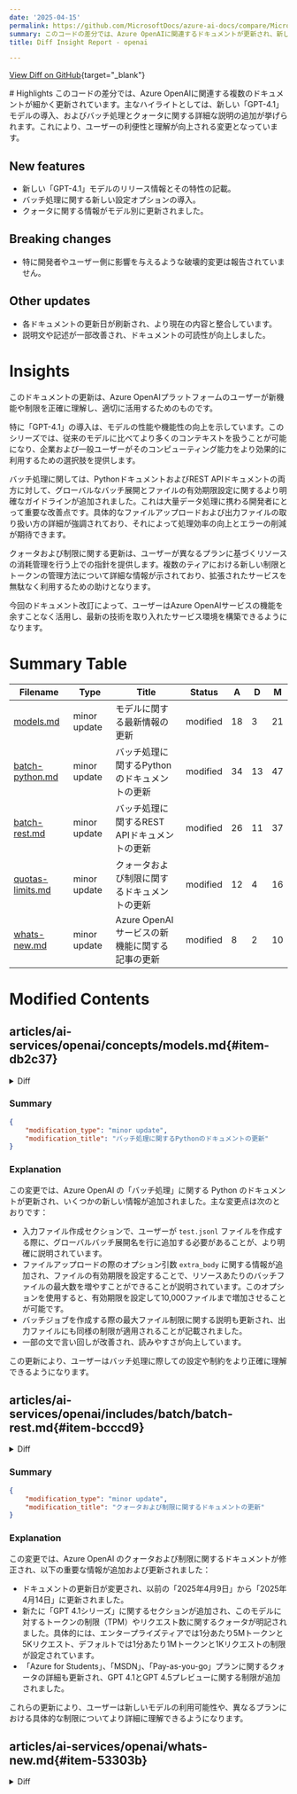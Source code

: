 ```yaml
---
date: '2025-04-15'
permalink: https://github.com/MicrosoftDocs/azure-ai-docs/compare/MicrosoftDocs:f2cba99...MicrosoftDocs:1f18936
summary: このコードの差分では、Azure OpenAIに関連するドキュメントが更新され、新しい「GPT-4.1」モデルの導入やバッチ処理、クォータに関する詳細な情報が追加されています。これにより、ユーザーは新機能や制限をより理解しやすくなります。特に新モデルは性能を向上させ、バッチ処理に関してはより明確なガイドラインが提供され、ユーザーの利便性が向上します。また、クォータに関する情報も豊富になり、リソース管理が容易になります。全体として、ユーザーは最新技術を活用しやすくなっています。
title: Diff Insight Report - openai

---
```


[View Diff on GitHub](https://github.com/MicrosoftDocs/azure-ai-docs/compare/MicrosoftDocs:f2cba99...MicrosoftDocs:1f18936){target="_blank"}

<format>
# Highlights
このコードの差分では、Azure OpenAIに関連する複数のドキュメントが細かく更新されています。主なハイライトとしては、新しい「GPT-4.1」モデルの導入、およびバッチ処理とクォータに関する詳細な説明の追加が挙げられます。これにより、ユーザーの利便性と理解が向上される変更となっています。

## New features
- 新しい「GPT-4.1」モデルのリリース情報とその特性の記載。
- バッチ処理に関する新しい設定オプションの導入。
- クォータに関する情報がモデル別に更新されました。

## Breaking changes
- 特に開発者やユーザー側に影響を与えるような破壊的変更は報告されていません。

## Other updates
- 各ドキュメントの更新日が刷新され、より現在の内容と整合しています。
- 説明文や記述が一部改善され、ドキュメントの可読性が向上しました。

# Insights
このドキュメントの更新は、Azure OpenAIプラットフォームのユーザーが新機能や制限を正確に理解し、適切に活用するためのものです。

特に「GPT-4.1」の導入は、モデルの性能や機能性の向上を示しています。このシリーズでは、従来のモデルに比べてより多くのコンテキストを扱うことが可能になり、企業および一般ユーザーがそのコンピューティング能力をより効果的に利用するための選択肢を提供します。

バッチ処理に関しては、PythonドキュメントおよびREST APIドキュメントの両方に対して、グローバルなバッチ展開とファイルの有効期限設定に関するより明確なガイドラインが追加されました。これは大量データ処理に携わる開発者にとって重要な改善点です。具体的なファイルアップロードおよび出力ファイルの取り扱い方の詳細が強調されており、それによって処理効率の向上とエラーの削減が期待できます。

クォータおよび制限に関する更新は、ユーザーが異なるプランに基づくリソースの消耗管理を行う上での指針を提供します。複数のティアにおける新しい制限とトークンの管理方法について詳細な情報が示されており、拡張されたサービスを無駄なく利用するための助けとなります。

今回のドキュメント改訂によって、ユーザーはAzure OpenAIサービスの機能を余すことなく活用し、最新の技術を取り入れたサービス環境を構築できるようになります。
</format>

# Summary Table
|  Filename  | Type |    Title    | Status | A  | D  | M  |
|------------|------|-------------|--------|----|----|----|
| [models.md](#item-db2c37) | minor update | モデルに関する最新情報の更新 | modified | 18 | 3 | 21 | 
| [batch-python.md](#item-3121c2) | minor update | バッチ処理に関するPythonのドキュメントの更新 | modified | 34 | 13 | 47 | 
| [batch-rest.md](#item-bcccd9) | minor update | バッチ処理に関するREST APIドキュメントの更新 | modified | 26 | 11 | 37 | 
| [quotas-limits.md](#item-06c6f9) | minor update | クォータおよび制限に関するドキュメントの更新 | modified | 12 | 4 | 16 | 
| [whats-new.md](#item-53303b) | minor update | Azure OpenAIサービスの新機能に関する記事の更新 | modified | 8 | 2 | 10 | 


# Modified Contents
## articles/ai-services/openai/concepts/models.md{#item-db2c37}

<details>
<summary>Diff</summary>
````diff
@@ -4,11 +4,11 @@ titleSuffix: Azure OpenAI
 description: Learn about the different model capabilities that are available with Azure OpenAI.
 ms.service: azure-ai-openai
 ms.topic: conceptual
-ms.date: 04/01/2025
+ms.date: 04/14/2025
 ms.custom: references_regions, build-2023, build-2023-dataai, refefences_regions
 manager: nitinme
 author: mrbullwinkle #ChrisHMSFT
-ms.author: mbullwin #chrhoder
+ms.author: mbullwin #chrhoder#
 recommendations: false
 ---
 
@@ -18,6 +18,7 @@ Azure OpenAI Service is powered by a diverse set of models with different capabi
 
 | Models | Description |
 |--|--|
+| [GPT-4.1 series](#gpt-41-series) | Latest model release from Azure OpenAI |
 | [computer-use-preview](#computer-use-preview) | An experimental model trained for use with the Responses API computer use tool. |
 | [GPT-4.5 Preview](#gpt-45-preview) |The latest GPT model that excels at diverse text and image tasks.  |
 | [o-series models](#o-series-models) |[Reasoning models](../how-to/reasoning.md) with advanced problem-solving and increased focus and capability.  |
@@ -30,6 +31,20 @@ Azure OpenAI Service is powered by a diverse set of models with different capabi
 | [Whisper](#whisper-models) | A series of models in preview that can transcribe and translate speech to text. |
 | [Text to speech](#text-to-speech-models-preview) (Preview) | A series of models in preview that can synthesize text to speech. |
 
+## GPT 4.1 series
+
+### Region Availability
+
+| Model | Region |
+|---|---|
+| `gpt-4.1` (2025-04-14) | East US2 (Global Standard), Sweden Central (Global Standard) |
+
+### Capabilities
+
+|  Model ID  | Description | Context Window | Max Output Tokens | Training Data (up to)  |
+|  --- |  :--- |:--- |:---|:---: |
+| `gpt-4.1` (2025-04-14) <br> <br> **Latest model from Azure OpenAI**  | - Text & image input <br> - Text output <br> - Chat completions API <br>- Responses API <br> - Streaming <br> - Function calling <br> Structured outputs (chat completions)   | 1,047,576 | 32,768 | May 31, 2024 |
+
 ## computer-use-preview
 
 An experimental model trained for use with the [Responses API](../how-to/responses.md) computer use tool. It can be used in conjunction with 3rd-party libraries to allow the model to control mouse & keyboard input while getting context from screenshots of the current environment.
@@ -70,7 +85,7 @@ Once access has been granted, you will need to create a deployment for the model
 
 |  Model ID  | Description | Context Window | Max Output Tokens | Training Data (up to)  |
 |  --- |  :--- |:--- |:---|:---: |
-| `gpt-4.5-preview` (2025-02-27) <br> **GPT-4.5 Preview**  | The **latest GPT model** that excels at diverse text and image tasks. <br>-Structured outputs <br>-Prompt caching <br>-Tools <br>-Streaming<br>-Text(input/output)<br>- Image(input)   | 128,000 | 16,384 | Oct 2023 |
+| `gpt-4.5-preview` (2025-02-27) <br> **GPT-4.5 Preview**  | [GPT 4.1](#gpt-41-series) is the recommended replacement for this model. Excels at diverse text and image tasks. <br>-Structured outputs <br>-Prompt caching <br>-Tools <br>-Streaming<br>-Text(input/output)<br>- Image(input)   | 128,000 | 16,384 | Oct 2023 |
 
 > [!NOTE]
 > It is expected behavior that the model cannot answer questions about itself. If you want to know when the knowledge cutoff for the model's training data is, or other details about the model you should refer to the model documentation above.
````
</details>

### Summary

```json
{
    "modification_type": "minor update",
    "modification_title": "モデルに関する最新情報の更新"
}
```

### Explanation
この変更は、Azure OpenAI の「モデル」に関するドキュメントの特定の部分を更新しています。主に、モデルに関する情報が追加され、新しい「GPT-4.1」シリーズのモデルが新たに紹介されています。また、いくつかの既存のモデルに関する詳細な説明が強化され、更新日が改訂されています。具体的には、以下の変更が含まれています：

- 更新された日付が「04/01/2025」から「04/14/2025」に変更されました。
- 新しい「GPT-4.1シリーズ」モデルのリリースに関する情報が追加され、新しいモデルの地域的な可用性と機能が明記されました。
- 「computer-use-preview」モデルの説明が追加され、このモデルがどのようにして他のツールと連携するのかが詳述されています。
- 一部の既存モデルに関する情報が更新され、推奨される置き換えモデルとして「GPT 4.1」が挙げられています。

これにより、利用者は新しいモデルの利点や特性を理解しやすくなり、最新の情報にアクセスできるようになります。

## articles/ai-services/openai/includes/batch/batch-python.md{#item-3121c2}

<details>
<summary>Diff</summary>
````diff
@@ -75,7 +75,7 @@ The `custom_id` is required to allow you to identify which individual batch requ
 
 ### Create input file
 
-For this article we'll create a file named `test.jsonl` and will copy the contents from standard input code block above to the file. You will need to modify and add your global batch deployment name to each line of the file. Save this file in the same directory that you're executing your Jupyter Notebook.
+For this article we'll create a file named `test.jsonl` and will copy the contents from standard input code block above to the file. You'll need to modify and add your global batch deployment name to each line of the file. Save this file in the same directory that you're executing your Jupyter Notebook.
 
 ## Upload batch file
 
@@ -101,10 +101,15 @@ client = AzureOpenAI(
 # Upload a file with a purpose of "batch"
 file = client.files.create(
   file=open("test.jsonl", "rb"), 
-  purpose="batch"
+  purpose="batch",
+  #extra_body={"expires_after":{"seconds": 1209600, "anchor": "created_at"}} # Optional you can set to a number between 1209600-2592000. This is equivalent to 14-30 days
 )
 
+
 print(file.model_dump_json(indent=2))
+
+#print(f"File expiration: {datetime.fromtimestamp(file.expires_at) if file.expires_at is not None else 'Not set'}")
+
 file_id = file.id
 ```
 
@@ -125,30 +130,41 @@ client = AzureOpenAI(
 # Upload a file with a purpose of "batch"
 file = client.files.create(
   file=open("test.jsonl", "rb"), 
-  purpose="batch"
+  purpose="batch",
+  #extra_body={"expires_after":{"seconds": 1209600, "anchor": "created_at"}} # Optional you can set to a number between 1209600-2592000. This is equivalent to 14-30 days
 )
 
+
 print(file.model_dump_json(indent=2))
+
+#print(f"File expiration: {datetime.fromtimestamp(file.expires_at) if file.expires_at is not None else 'Not set'}")
+
 file_id = file.id
 ```
 
 ---
 
+By uncommenting and adding `extra_body={"expires_after":{"seconds": 1209600, "anchor": "created_at"}}` you're setting our upload file to expire in 14 days. There's a max limit of 500 batch files per resource when no expiration is set. By setting a value for expiration the number of batch files per resource is increased to 10,000 files per resource. This feature isn't currently available in all regions. Output when file upload expiration is set:
+
 **Output:**
 
 ```json
 {
-  "id": "file-9f3a81d899b4442f98b640e4bc3535dd",
-  "bytes": 815,
-  "created_at": 1722476551,
+  "id": "file-655111ec9cfc44489d9af078f08116ef",
+  "bytes": 176064,
+  "created_at": 1743391067,
   "filename": "test.jsonl",
   "object": "file",
   "purpose": "batch",
-  "status": null,
+  "status": "processed",
+  "expires_at": 1744600667,
   "status_details": null
 }
+File expiration: 2025-04-13 23:17:47
 ```
 
+
+
 ## Create batch job
 
 Once your file has uploaded successfully you can submit the file for batch processing.
@@ -159,16 +175,21 @@ batch_response = client.batches.create(
     input_file_id=file_id,
     endpoint="/chat/completions",
     completion_window="24h",
+    #extra_body={"output_expires_after":{"seconds": 1209600, "anchor": "created_at"}} # Optional you can set to a number between 1209600-2592000. This is equivalent to 14-30 days
 )
 
+
 # Save batch ID for later use
 batch_id = batch_response.id
 
 print(batch_response.model_dump_json(indent=2))
+
 ```
 
+The default 500 max file limit per resource also applies to output files. Here you can uncomment this line to add  `extra_body={"output_expires_after":{"seconds": 1209600, "anchor": "created_at"}}` so that your output files expire in 14 days. By setting a value for expiration the number of batch files per resource is increased to 10,000 files per resource. This feature isn't currently available in all regions.
+
 > [!NOTE]
-> Currently the completion window must be set to 24h. If you set any other value than 24h your job will fail. Jobs taking longer than 24 hours will continue to execute until canceled.
+> Currently the completion window must be set to `24h`. If you set any other value than `24h` your job will fail. Jobs taking longer than 24 hours will continue to execute until canceled.
 
 **Output:**
 
@@ -178,7 +199,7 @@ print(batch_response.model_dump_json(indent=2))
   "completion_window": "24h",
   "created_at": 1722476583,
   "endpoint": null,
-  "input_file_id": "file-9f3a81d899b4442f98b640e4bc3535dd",
+  "input_file_id": "file-655111ec9cfc44489d9af078f08116ef",
   "object": "batch",
   "status": "validating",
   "cancelled_at": null,
@@ -201,7 +222,7 @@ print(batch_response.model_dump_json(indent=2))
 }
 ```
 
-If your batch jobs are so large that you are hitting the enqueued token limit even after maxing out the quota for your deployment, certain regions now support a new [fail fast](#queueing-batch-jobs) feature that allows you to queue multiple batch jobs with exponential backoff so once one large batch job completes the next can be kicked off automatically. To learn more about what regions support this feature and how to adapt your code to take advantage of it, see [queuing batch jobs](#queueing-batch-jobs).  
+If your batch jobs are so large that you're hitting the enqueued token limit even after maxing out the quota for your deployment, certain regions now support a new [fail fast](#queueing-batch-jobs) feature that allows you to queue multiple batch jobs with exponential backoff so once one large batch job completes the next can be kicked off automatically. To learn more about what regions support this feature and how to adapt your code to take advantage of it, see [queuing batch jobs](#queueing-batch-jobs).  
 
 ## Track batch job progress
 
@@ -311,7 +332,7 @@ if output_file_id:
 
 **Output:**
 
-For brevity, we are only including a single chat completion response of output. If you follow the steps in this article you should have three responses similar to the one below:
+For brevity, we're only including a single chat completion response of output. If you follow the steps in this article you should have three responses similar to the one below:
 
 ```json
 {
@@ -429,7 +450,7 @@ print(all_jobs)
 
 Use the REST API to list all batch jobs with additional sorting/filtering options.
 
-In the examples below we are providing the `generate_time_filter` function to make constructing the filter easier. If you don't wish to use this function the format of the filter string would look like `created_at gt 1728860560 and status eq 'Completed'`.
+In the examples below we're providing the `generate_time_filter` function to make constructing the filter easier. If you don't wish to use this function the format of the filter string would look like `created_at gt 1728860560 and status eq 'Completed'`.
 
 # [Python (Microsoft Entra ID)](#tab/python-secure)
 
@@ -626,7 +647,7 @@ else:
 
 ## Queueing batch jobs
 
-If your batch jobs are so large that you are hitting the enqueued token limit even after maxing out the quota for your deployment, certain regions now support a new fail fast feature that allows you to queue multiple batch jobs with exponential backoff. Once one large batch job completes and your enqueued token quota is once again available, the next batch job can be created and kicked off automatically. 
+If your batch jobs are so large that you're hitting the enqueued token limit even after maxing out the quota for your deployment, certain regions now support a new fail fast feature that allows you to queue multiple batch jobs with exponential backoff. Once one large batch job completes and your enqueued token quota is once again available, the next batch job can be created and kicked off automatically. 
 
 **Old behavior:**
 
````
</details>

### Summary

```json
{
    "modification_type": "minor update",
    "modification_title": "バッチ処理に関するPythonのドキュメントの更新"
}
```

### Explanation
この変更では、Azure OpenAI の「バッチ処理」に関する Python のドキュメントが更新され、いくつかの新しい情報が追加されました。主な変更点は次のとおりです：

- 入力ファイル作成セクションで、ユーザーが `test.jsonl` ファイルを作成する際に、グローバルバッチ展開名を行に追加する必要があることが、より明確に説明されています。
- ファイルアップロードの際のオプション引数 `extra_body` に関する情報が追加され、ファイルの有効期限を設定することで、リソースあたりのバッチファイルの最大数を増やすことができることが説明されています。このオプションを使用すると、有効期限を設定して10,000ファイルまで増加させることが可能です。
- バッチジョブを作成する際の最大ファイル制限に関する説明も更新され、出力ファイルにも同様の制限が適用されることが記載されました。
- 一部の文で言い回しが改善され、読みやすさが向上しています。

この更新により、ユーザーはバッチ処理に際しての設定や制約をより正確に理解できるようになります。

## articles/ai-services/openai/includes/batch/batch-rest.md{#item-bcccd9}

<details>
<summary>Diff</summary>
````diff
@@ -65,7 +65,7 @@ The `custom_id` is required to allow you to identify which individual batch requ
 
 ### Create input file
 
-For this article we'll create a file named `test.jsonl` and will copy the contents from standard input code block above to the file. You will need to modify and add your global batch deployment name to each line of the file.
+For this article we'll create a file named `test.jsonl` and will copy the contents from standard input code block above to the file. You'll need to modify and add your global batch deployment name to each line of the file.
 
 ## Upload batch file
 
@@ -78,21 +78,29 @@ curl -X POST https://YOUR_RESOURCE_NAME.openai.azure.com/openai/files?api-versio
   -H "Content-Type: multipart/form-data" \
   -H "api-key: $AZURE_OPENAI_API_KEY" \
   -F "purpose=batch" \
-  -F "file=@C:\\batch\\test.jsonl;type=application/json"
+  -F "file=@C:\\batch\\test.jsonl;type=application/json" \
+  -F "expires_after.seconds=1209600" \
+  -F "expires_after.anchor=created_at"
+
 ```
 
-The above code assumes a particular file path for your test.jsonl file. Adjust this file path as necessary for your local system.
+The above code assumes a particular file path for your test.jsonl file. Adjust this file path as necessary for your local system. 
+
+By adding the optional `"expires_after.seconds=1209600"` and `"expires_after.anchor=created_at"` parameters  you're setting your upload file to expire in 14 days. There's a max limit of 500 batch files per resource when no expiration is set. By setting a value for expiration the number of batch files per resource is increased to 10,000 files per resource. You can set to a number between 1209600-2592000. This is equivalent to 14-30 days. This feature isn't currently available in all regions.
+
+
 
 **Output:**
 
 ```json
 {
-  "status": "pending",
-  "bytes": 686,
+  "status": "processed",
+  "bytes": 817,
   "purpose": "batch",
   "filename": "test.jsonl",
-  "id": "file-21006e70789246658b86a1fc205899a4",
-  "created_at": 1721408291,
+  "expires_at": 1744607747,
+  "id": "file-7733bc35e32841e297a62a9ee50b3461",
+  "created_at": 1743398147,
   "object": "file"
 }
 
@@ -116,7 +124,8 @@ curl https://YOUR_RESOURCE_NAME.openai.azure.com/openai/files/{file-id}?api-vers
   "bytes": 686,
   "purpose": "batch",
   "filename": "test.jsonl",
-  "id": "file-21006e70789246658b86a1fc205899a4",
+  "expires_at": 1744607747,
+  "id": "file-7733bc35e32841e297a62a9ee50b3461",
   "created_at": 1721408291,
   "object": "file"
 }
@@ -134,12 +143,18 @@ curl -X POST https://YOUR_RESOURCE_NAME.openai.azure.com/openai/batches?api-vers
   -d '{
     "input_file_id": "file-abc123",
     "endpoint": "/chat/completions",
-    "completion_window": "24h"
+    "completion_window": "24h",
+    "output_expires_after": {
+        "seconds": 1209600
+    },
+    "anchor": "created_at"
   }'
 ```
 
+The default 500 max file limit per resource also applies to output files. Here you can optionally add  `"output_expires_after":{"seconds": 1209600},` and `"anchor": "created_at"` so that your output files expire in 14 days. By setting a value for expiration the number of batch files per resource is increased to 10,000 files per resource. The file expiration feature is currently not available in all regions.
+
 > [!NOTE]
-> Currently the completion window must be set to 24h. If you set any other value than 24h your job will fail. Jobs taking longer than 24 hours will continue to execute until canceled.
+> Currently the completion window must be set to `24h`. If you set any other value than `24h` your job will fail. Jobs taking longer than 24 hours will continue to execute until canceled.
 
 **Output:**
 
@@ -221,7 +236,7 @@ The following status values are possible:
 | `in_progress`|The input file was successfully validated and the batch is currently running. |
 | `finalizing`|The batch has completed and the results are being prepared. |
 | `completed`|The batch has been completed and the results are ready.  |
-| `expired`|The batch was not able to be completed within the 24-hour time window.|
+| `expired`|The batch wasn't able to be completed within the 24-hour time window.|
 | `cancelling`|The batch is being `cancelled` (This can take up to 10 minutes to go into effect.) |
 | `cancelled`|the batch was `cancelled`.|
 
````
</details>

### Summary

```json
{
    "modification_type": "minor update",
    "modification_title": "バッチ処理に関するREST APIドキュメントの更新"
}
```

### Explanation
この変更は、Azure OpenAI のバッチ処理に関するREST APIのドキュメントを更新したもので、以下の重要な点が含まれています：

- `test.jsonl` というファイルの作成に関する説明が微調整されており、ユーザーがグローバルバッチ展開名を行に追加する必要があることが強調されています。
- バッチファイルのアップロードに関して、`expires_after` パラメータ（有効期限）を追加するオプションが明示的に説明されています。これにより、ファイルの有効期限を設定し、リソースあたりのバッチファイルの最大数を500から10,000に増やすことができることが強調されています。このオプションは、最大で14日（1,209,600秒）から30日（2,592,000秒）間の有効期限を設定可能です。
- バッチ作成の際に出力ファイルの有効期限を設定するオプションについても説明が追加され、出力ファイルも同様に最大数の制限が適用されることについて記載されています。
- 文中の一部表現が改良され、明確さが増し、より読みやすくなっています。

これにより、ユーザーはバッチ処理に関連する新たなオプションや機能についての理解を深め、その使用方法をより効果的に学ぶことができるようになります。

## articles/ai-services/openai/quotas-limits.md{#item-06c6f9}

<details>
<summary>Diff</summary>
````diff
@@ -9,7 +9,7 @@ ms.custom:
   - ignite-2023
   - references_regions
 ms.topic: conceptual
-ms.date: 4/09/2025
+ms.date: 4/14/2025
 ms.author: mbullwin
 ---
 
@@ -60,6 +60,14 @@ The following sections provide you with a quick guide to the default quotas and
 
 [!INCLUDE [Quota](./includes/global-batch-limits.md)]
 
+## GPT 4.1 series
+
+| Model|Tier| Quota Limit in tokens per minute (TPM) | Requests per minute |
+|---|---|:---:|:---:|
+| `gpt-4.1` (2025-04-14) | Enterprise Tier | 5 M | 5 K |
+| `gpt-4.1` (2025-04-14) | Default | 1 M | 1 K |
+
+
 ## computer-use-preview global standard
 
 | Model|Tier| Quota Limit in tokens per minute (TPM) | Requests per minute |
@@ -199,9 +207,9 @@ If your Azure subscription is linked to certain [offer types](https://azure.micr
 
 |Tier| Quota Limit in tokens per minute (TPM) |
 |---|:---|
-|`Azure for Students` | 1 K (all models) <br>Exception o-series & GPT 4.5 Preview: 0|
-| `MSDN` | GPT-4o-mini: 200 K <br> GPT 3.5 Turbo Series: 200 K <br> GPT-4 series: 50 K <br>computer-use-preview: 8 K <br> gpt-4o-realtime-preview: 1 K <br> o-series: 0 <br> GPT 4.5 Preview: 0  |
-|`Pay-as-you-go` | GPT-4o-mini: 200 K <br> GPT 3.5 Turbo Series: 200 K <br> GPT-4 series: 50 K <br>computer-use-preview: 30 K <br> o-series: 0 <br> GPT 4.5 Preview: 0   |
+|`Azure for Students` | 1 K (all models) <br>Exception o-series & GPT-4.1 & GPT 4.5 Preview: 0|
+| `MSDN` | GPT-4o-mini: 200 K <br> GPT 3.5 Turbo Series: 200 K <br> GPT-4 series: 50 K <br>computer-use-preview: 8 K <br> gpt-4o-realtime-preview: 1 K <br> o-series: 0 <br> GPT 4.5 Preview: 0 <br> GPT-4.1: 0  |
+|`Pay-as-you-go` | GPT-4o-mini: 200 K <br> GPT 3.5 Turbo Series: 200 K <br> GPT-4 series: 50 K <br>computer-use-preview: 30 K <br> o-series: 0 <br> GPT 4.5 Preview: 0  <br> GPT-4.1: 0  |
 | `Azure_MS-AZR-0111P`  <br> `Azure_MS-AZR-0035P` <br> `Azure_MS-AZR-0025P` <br> `Azure_MS-AZR-0052P` <br>| GPT-4o-mini: 200 K <br> GPT 3.5 Turbo Series: 200 K <br> GPT-4 series: 50 K   |
 | `CSP Integration Sandbox` <sup>*</sup> | All models: 0 |
 | `Lightweight trial`<br>`Free Trials`<br>`Azure Pass`  | All models: 0 |
````
</details>

### Summary

```json
{
    "modification_type": "minor update",
    "modification_title": "クォータおよび制限に関するドキュメントの更新"
}
```

### Explanation
この変更では、Azure OpenAI のクォータおよび制限に関するドキュメントが修正され、以下の重要な情報が追加および更新されました：

- ドキュメントの更新日が変更され、以前の「2025年4月9日」から「2025年4月14日」に更新されました。
- 新たに「GPT 4.1シリーズ」に関するセクションが追加され、このモデルに対するトークンの制限（TPM）やリクエスト数に関するクォータが明記されました。具体的には、エンタープライズティアでは1分あたり5Mトークンと5Kリクエスト、デフォルトでは1分あたり1Mトークンと1Kリクエストの制限が設定されています。
- 「Azure for Students」、「MSDN」、「Pay-as-you-go」プランに関するクォータの詳細も更新され、GPT 4.1とGPT 4.5プレビューに関する制限が追加されました。

これらの更新により、ユーザーは新しいモデルの利用可能性や、異なるプランにおける具体的な制限についてより詳細に理解できるようになります。

## articles/ai-services/openai/whats-new.md{#item-53303b}

<details>
<summary>Diff</summary>
````diff
@@ -4,21 +4,27 @@ titleSuffix: Azure AI services
 description: Learn about the latest news and features updates for Azure OpenAI.
 manager: nitinme
 author: mrbullwinkle
-ms.author: mbullwin
+ms.author: mbullwin #
 ms.service: azure-ai-openai
 ms.custom:
   - ignite-2023
   - references_regions
   - ignite-2024
 ms.topic: whats-new
-ms.date: 03/05/2025
+ms.date: 04/14/2025
 recommendations: false
 ---
 
 # What's new in Azure OpenAI Service
 
 This article provides a summary of the latest releases and major documentation updates for Azure OpenAI Service.
 
+## April 2025
+
+### GPT-4.1 released
+
+The latest model from Azure OpenAI with a 1 million token context limit. For more information, see the [models page](./concepts/models.md#gpt-41-series).
+
 ## March 2025
 
 ### Responses API & computer-use-preview model
````
</details>

### Summary

```json
{
    "modification_type": "minor update",
    "modification_title": "Azure OpenAIサービスの新機能に関する記事の更新"
}
```

### Explanation
この変更では、Azure OpenAIサービスに関する「What's New」記事が更新され、以下のポイントが追加されています：

- ドキュメントの更新日が「2025年3月5日」から「2025年4月14日」に変更されました。
- 新たに「2025年4月」のセクションが追加され、「GPT-4.1」モデルのリリースが特記されました。このモデルは1百万トークンのコンテキスト制限を持ち、詳細は関連するモデルのページに記載されています。
- また、著者名といくつかのカスタムメタデータが更新され、新しい情報や関連するイベント（例：ignite-2024）が追加されています。

これらの更新により、ユーザーは最新のリリースとドキュメント更新の概要を把握することができ、新しいモデルについての具体的な情報を得ることができます。


